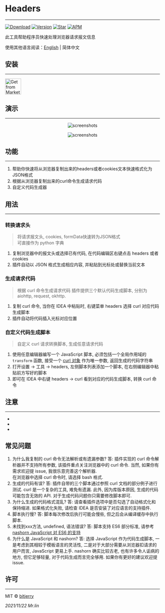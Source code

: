 # Headers

---
[![Download](https://img.shields.io/jetbrains/plugin/d/18299?style=flat-square)](https://plugins.jetbrains.com/plugin/18299-headers)
[![Version](https://img.shields.io/jetbrains/plugin/v/18299?style=flat-square)](https://plugins.jetbrains.com/plugin/18299-headers/versions)
[![Star](https://img.shields.io/jetbrains/plugin/r/stars/18299?label=Headers&style=flat-square)](https://plugins.jetbrains.com/plugin/18299)
[![APM](https://img.shields.io/github/license/bitjerry/Headers?color=blue&style=flat-square)](./LICENSE)
  
此工具帮助程序员快速处理浏览器请求报文信息  
  
使用其他语言阅读：[English](./README.md) | 简体中文

## 安装

---
<a href="https://plugins.jetbrains.com/plugin/18299-headers" target="_blank">
    <img src="https://cdn.jsdelivr.net/gh/bitjerry/Headers@main/images/installation_button.svg" height="52" alt="Get from Marketplace" title="Get from Marketplace">
</a>

## 演示

---
<p align="center"><img src="https://cdn.jsdelivr.net/gh/bitjerry/Headers@main/images/headers.gif" alt="screenshots"></p>
<p align="center"><img src="https://cdn.jsdelivr.net/gh/bitjerry/Headers@main/images/custom_script.png" alt="screenshots"></p>

## 功能

---
1. 帮助你快速将从浏览器复制出来的headers或者cookies文本快速格式化为JSON格式
2. 根据从浏览器复制出来的curl命令生成请求代码
3. 自定义代码生成器

## 用法

---

### 转换请求头

> 将请求报文头, cookies, formData快速转为JSON格式  
> 可直接作为 python 字典

1. 复制浏览器中的报文头或选择已有代码, 在代码编辑区右键点击 headers 或者 cookies
2. 插件自动以 JSON 格式生成相应内容, 并粘贴到光标处或替换当前文本

### 生成请求代码

> 根据 curl 命令生成请求代码
> 插件提供三个默认代码生成脚本, 分别为 aiohttp, request, okhttp. 

1. 复制 curl 命令, 当你在 IDEA 中粘贴时, 右键菜单 headers 选择 curl 对应代码生成脚本
2. 插件自动将代码插入光标对应位置

### 自定义代码生成脚本

> 自定义 curl 请求转换脚本, 生成任意请求代码

1. 使用任意编辑器编写一个 JavaScript 脚本, 必须包括一个全局作用域的 `transform` 函数, 接受一个 [curl 对象](https://cdn.jsdelivr.net/gh/bitjerry/Headers@main/src/main/resources/scripts/test.js) 作为唯一参数, 返回生成的代码字符串
2. 打开设置 -> 工具 -> headers, 左侧脚本列表添加一个脚本, 在右侧编辑器中粘贴前方写好的脚本
3. 即可在 IDEA 中右键 headers -> curl 看到对应的代码生成脚本, 转换 curl 命令

## 注意  

---

- 
- 
- 


## 常见问题

1. 为什么我复制的 curl 命令无法解析或有遗漏参数?
    答: 插件实现的 curl 命令解析器并不支持所有参数, 该插件重点关注浏览器中的 curl 命令. 
    当然, 如果你有需求欢迎提 issue, 我很乐意完善这个解析器.  
    在浏览器中选择 curl 命令时, 请选择 bash 格式.
2. 生成的代码有误?
    答: 插件自带的三个脚本通过参照 curl 文档的部分例子进行测试. curl 是一个复杂的工具, 难免有遗漏. 
    此外, 因为库版本原因, 生成的代码可能包含无效的 API. 对于生成代码问题你只需要修改脚本即可.
3. 为什么生成的代码格式混乱?
    答: 请查看插件选项中是否勾选了自动格式化和保持缩进. 如果格式化失败, 请检查 IDEA 是否安装了对应语言的支持插件.
4. 脚本执行慢?
    答: 脚本每次修改后执行可能会慢些, 但之后会从编译缓存中执行脚本. 
5. 未找到xxx方法, undefined, 语法错误?
    答: 脚本支持 ES6 部分标准, 请参考 [nashorn JavaScript 对 ES6 的支持](https://developer.oracle.com/zh/learn/technical-articles/nashorn-javascript-part1)
6. 为什么是 JavaScript 和 nashorn?
    答: 选择 JavaScript 作为代码生成脚本, 一是考虑到其相较于模板语言的灵活性, 二是对于大部分需要从浏览器扣请求的用户而言, JavaScript 更易上手.
    nashorn 确实比较古老, 也有许多令人诟病的地方, 但它足够轻量, 对于代码生成而言完全够用. 如果你有更好的建议欢迎提 issue.


## 许可

---
MIT © [bitjerry](./LICENSE)
  
*2021/11/22*
*Mr.lin*
